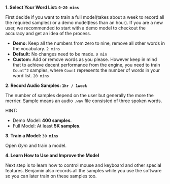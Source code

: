 **1. Select Your Word List: `0-20 mins`**

First decide if you want to train a full model(takes about a week to record all the required samples) or a demo model(less than an hour). If you are a new user, we recommended to start with a demo model to checkout the accuracy and get an idea of the process.

- **Demo:** Keep all the numbers from zero to nine, remove all other words in the vocabulary. `2 mins`
- **Default:** No changes need to be made. `0 min`
- **Custom:** Add or remove words as you please. However keep in mind that to achieve decent performance from the engine, you need to train `Count^2` samples, where `Count` represents the number of words in your word list. `20 mins`

**2. Record Audio Samples: `1hr / 1week`**

The number of samples depend on the user but generally the more the merrier.  Sample means an audio `.wav` file consisted of three spoken words.  

HINT: 
- Demo Model: **400 samples**.  
- Full Model: At least **5K samples**.

**3. Train a Model: `30 mins`**

Open *Gym* and train a model.

**4. Learn How to Use and Improve the Model**

Next step is to learn how to control mouse and keyboard and other special features.
Benjamin also records all the samples while you use the software so you can later train on these samples too.
